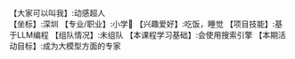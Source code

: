 【大家可以叫我】:动感超人  
【坐标】:深圳
【专业/职业】:小学🐥
【兴趣爱好】:吃饭，睡觉
【项目技能】:基于LLM编程
【组队情况】:未组队
【本课程学习基础】:会使用搜索引擎
【本期活动目标】:成为大模型方面的专家
